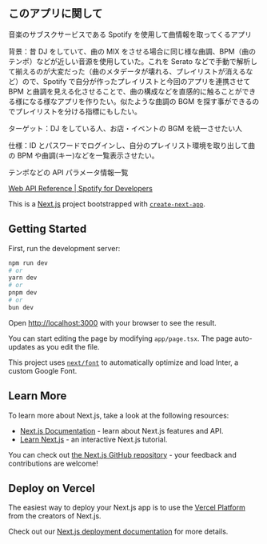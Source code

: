 ## このアプリに関して

音楽のサブスクサービスである Spotify を使用して曲情報を取ってくるアプリ

背景：昔 DJ をしていて、曲の MIX をさせる場合に同じ様な曲調、BPM（曲のテンポ）などが近しい音源を使用していた。これを Serato などで手動で解析して揃えるのが大変だった（曲のメタデータが壊れる、プレイリストが消えるなど）ので、Spotify で自分が作ったプレイリストと今回のアプリを連携させて BPM と曲調を見える化させることで、曲の構成などを直感的に触ることができる様になる様なアプリを作りたい。似たような曲調の BGM を探す事ができるのでプレイリストを分ける指標にもしたい。

ターゲット：DJ をしている人、お店・イベントの BGM を統一させたい人

仕様：ID とパスワードでログインし、自分のプレイリスト環境を取り出して曲の BPM や曲調(キー)などを一覧表示させたい。

テンポなどの API パラメータ情報一覧

[Web API Reference | Spotify for Developers](https://developer.spotify.com/documentation/web-api/reference/get-audio-features)

This is a [Next.js](https://nextjs.org/) project bootstrapped with [`create-next-app`](https://github.com/vercel/next.js/tree/canary/packages/create-next-app).

## Getting Started

First, run the development server:

```bash
npm run dev
# or
yarn dev
# or
pnpm dev
# or
bun dev
```

Open [http://localhost:3000](http://localhost:3000) with your browser to see the result.

You can start editing the page by modifying `app/page.tsx`. The page auto-updates as you edit the file.

This project uses [`next/font`](https://nextjs.org/docs/basic-features/font-optimization) to automatically optimize and load Inter, a custom Google Font.

## Learn More

To learn more about Next.js, take a look at the following resources:

- [Next.js Documentation](https://nextjs.org/docs) - learn about Next.js features and API.
- [Learn Next.js](https://nextjs.org/learn) - an interactive Next.js tutorial.

You can check out [the Next.js GitHub repository](https://github.com/vercel/next.js/) - your feedback and contributions are welcome!

## Deploy on Vercel

The easiest way to deploy your Next.js app is to use the [Vercel Platform](https://vercel.com/new?utm_medium=default-template&filter=next.js&utm_source=create-next-app&utm_campaign=create-next-app-readme) from the creators of Next.js.

Check out our [Next.js deployment documentation](https://nextjs.org/docs/deployment) for more details.

